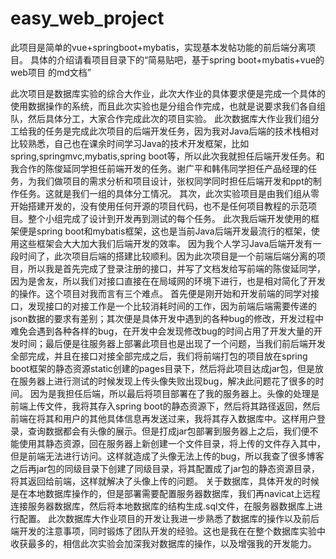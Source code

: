 # easy_web_project
此项目是简单的vue+springboot+mybatis，实现基本发帖功能的前后端分离项目。
具体的介绍请看项目目录下的“简易贴吧，基于spring boot+mybatis+vue的web项目 的md文档”


此次项目是数据库实验的综合大作业，此次大作业的具体要求便是完成一个具体的使用数据操作的系统，而且此次实验也是分组合作完成，也就是说要求我们各自组队，然后具体分工，大家合作完成此次的项目实验。
此次数据库大作业我们组分工给我的任务是完成此次项目的后端开发任务，因为我对Java后端的技术栈相对比较熟悉，自己也在课余时间学习Java的技术开发框架，比如spring,springmvc,mybatis,spring boot等，所以此次我就担任后端开发任务。和我合作的陈俊延同学担任前端开发的任务。谢广平和韩伟同学担任产品经理的任务，为我们做项目的需求分析和项目设计，张权同学同时担任后端开发和ppt的制作任务。这就是我们一组的具体分工情况。
其次，此次实验项目是由我们组从零开始搭建开发的，没有使用任何开源的项目代码，也不是任何项目教程的示范项目。整个小组完成了设计到开发再到测试的每个任务。
此次我后端开发使用的框架便是spring boot和mybatis框架，这也是当前Java后端开发最流行的框架，使用这些框架会大大加大我们后端开发的效率。
因为我个人学习Java后端开发有一段时间了，此次项目后端的搭建比较顺利。因为此次项目是一个前端后端分离的项目，所以我是首先完成了登录注册的接口，并写了文档发给写前端的陈俊延同学，因为是舍友，所以我们对接口直接在在局域网的环境下进行，也是相对简化了开发的操作。这个项目对我而言有三个难点。
首先便是刚开始和开发前端的同学对接口，发现接口的对接工作是一个比较消耗时间的工作，因为前端后端需要传递的json数据的要求有差别；其次便是具体开发中遇到的各种bug的修改，开发过程中难免会遇到各种各样的bug，在开发中会发现修改bug的时间占用了开发大量的开发时间；最后便是往服务器上部署此项目也是出现了一个问题，当我们前后端开发全部完成，并且在接口对接全部完成之后，我们将前端打包的项目放在spring boot框架的静态资源static创建的pages目录下，然后将此项目达成jar包，但是放在服务器上进行测试的时候发现上传头像失败出现bug，解决此问题花了很多的时间。
因为是我担任后端，所以最后将项目部署在了我的服务器上。头像的处理是前端上传文件，我将其存入spring boot的静态资源下，然后将其路径返回，然后前端在将其和用户的其他具体信息再发送过来，我将其存入数据库中。这样用户登录，查询数据都会有头像的展示。但是打成jar包部署到服务器上之后，我们便不能使用其静态资源，回在服务器上新创建一个文件目录，将上传的文件存入其中，但是前端无法进行访问。这样就造成了头像无法上传的bug，所以我查了很多博客之后再jar包的同级目录下创建了同级目录，将其配置成了jar包的静态资源目录，将其返回给前端，这样就解决了头像上传的问题。
关于数据库，具体开发的时候是在本地数据库操作的，但是部署需要配置服务器数据库，我们再navicat上远程连接服务器数据库，然后将本地数据库的结构生成.sql文件，在服务器数据库上进行配置。
此次数据库大作业项目的开发让我进一步熟悉了数据库的操作以及前后端开发的注意事项，同时锻炼了团队开发的经验。这也是我在在整个数据库实验中收获最多的，相信此次实验会加深我对数据库的操作，以及增强我的开发能力。
